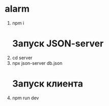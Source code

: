 # alarm

1. npm i
   # Запуск JSON-server
3. cd server
4. npx json-server db.json
   # Запуск клиента
6. npm run dev
